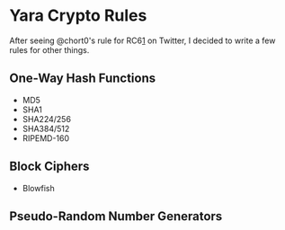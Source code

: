 Yara Crypto Rules
=================
After seeing @chort0's rule for RC6[1] on Twitter, I decided to write a few rules for other things. 

[1]: https://twitter.com/chort0/status/418156066291994624

One-Way Hash Functions
----------------------
* MD5
* SHA1
* SHA224/256
* SHA384/512
* RIPEMD-160

Block Ciphers
-------------
* Blowfish

Pseudo-Random Number Generators
-------------------------------
